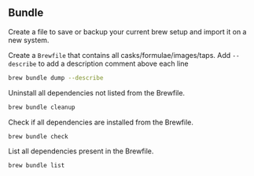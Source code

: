 ---
---

## Bundle

Create a file to save or backup your current brew setup and import it on a new
system.

Create a `Brewfile` that contains all casks/formulae/images/taps. Add
`--describe` to add a description comment above each line

```sh
brew bundle dump --describe
```

Uninstall all dependencies not listed from the Brewfile.

```sh
brew bundle cleanup
```

Check if all dependencies are installed from the Brewfile.

```sh
brew bundle check
```

List all dependencies present in the Brewfile.

```sh
brew bundle list
```

